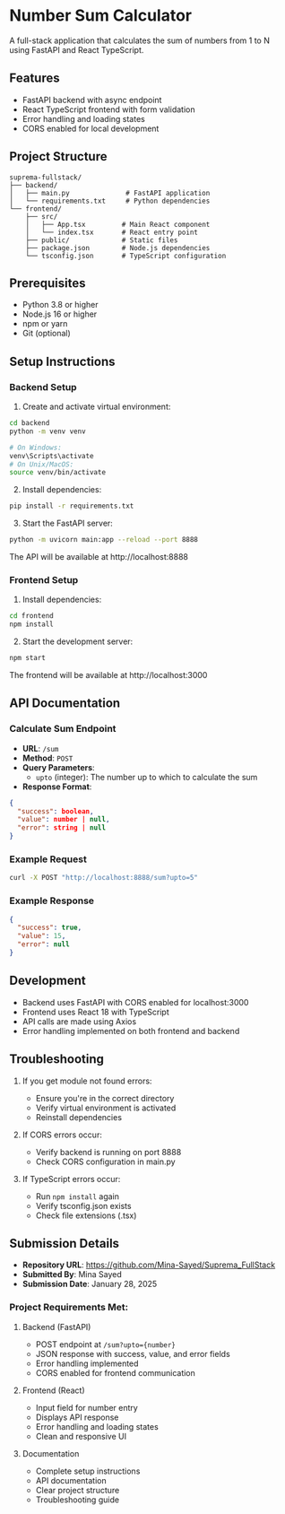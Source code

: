 # Number Sum Calculator

A full-stack application that calculates the sum of numbers from 1 to N using FastAPI and React TypeScript.

## Features

- FastAPI backend with async endpoint
- React TypeScript frontend with form validation
- Error handling and loading states
- CORS enabled for local development

## Project Structure
```
suprema-fullstack/
├── backend/
│   ├── main.py              # FastAPI application
│   └── requirements.txt     # Python dependencies
└── frontend/
    ├── src/
    │   ├── App.tsx         # Main React component
    │   └── index.tsx       # React entry point
    ├── public/             # Static files
    ├── package.json        # Node.js dependencies
    └── tsconfig.json       # TypeScript configuration
```

## Prerequisites

- Python 3.8 or higher
- Node.js 16 or higher
- npm or yarn
- Git (optional)

## Setup Instructions

### Backend Setup

1. Create and activate virtual environment:
```bash
cd backend
python -m venv venv

# On Windows:
venv\Scripts\activate
# On Unix/MacOS:
source venv/bin/activate
```

2. Install dependencies:
```bash
pip install -r requirements.txt
```

3. Start the FastAPI server:
```bash
python -m uvicorn main:app --reload --port 8888
```

The API will be available at http://localhost:8888

### Frontend Setup

1. Install dependencies:
```bash
cd frontend
npm install
```

2. Start the development server:
```bash
npm start
```

The frontend will be available at http://localhost:3000

## API Documentation

### Calculate Sum Endpoint

- **URL**: `/sum`
- **Method**: `POST`
- **Query Parameters**: 
  - `upto` (integer): The number up to which to calculate the sum
- **Response Format**:
```json
{
  "success": boolean,
  "value": number | null,
  "error": string | null
}
```

### Example Request

```bash
curl -X POST "http://localhost:8888/sum?upto=5"
```

### Example Response

```json
{
  "success": true,
  "value": 15,
  "error": null
}
```

## Development

- Backend uses FastAPI with CORS enabled for localhost:3000
- Frontend uses React 18 with TypeScript
- API calls are made using Axios
- Error handling implemented on both frontend and backend

## Troubleshooting

1. If you get module not found errors:
   - Ensure you're in the correct directory
   - Verify virtual environment is activated
   - Reinstall dependencies

2. If CORS errors occur:
   - Verify backend is running on port 8888
   - Check CORS configuration in main.py

3. If TypeScript errors occur:
   - Run `npm install` again
   - Verify tsconfig.json exists
   - Check file extensions (.tsx)

## Submission Details

- **Repository URL**: https://github.com/Mina-Sayed/Suprema_FullStack
- **Submitted By**: Mina Sayed
- **Submission Date**: January 28, 2025

### Project Requirements Met:

1. Backend (FastAPI)
   - POST endpoint at `/sum?upto={number}`
   - JSON response with success, value, and error fields
   - Error handling implemented
   - CORS enabled for frontend communication

2. Frontend (React)
   - Input field for number entry
   - Displays API response
   - Error handling and loading states
   - Clean and responsive UI

3. Documentation
   - Complete setup instructions
   - API documentation
   - Clear project structure
   - Troubleshooting guide
